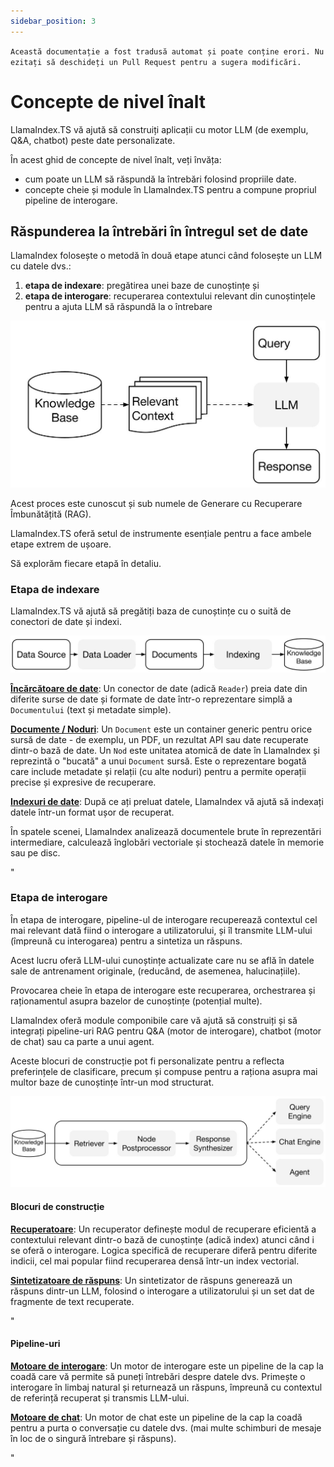 ```yaml
---
sidebar_position: 3
---
```


`Această documentație a fost tradusă automat și poate conține erori. Nu ezitați să deschideți un Pull Request pentru a sugera modificări.`

# Concepte de nivel înalt

LlamaIndex.TS vă ajută să construiți aplicații cu motor LLM (de exemplu, Q&A, chatbot) peste date personalizate.

În acest ghid de concepte de nivel înalt, veți învăța:

- cum poate un LLM să răspundă la întrebări folosind propriile date.
- concepte cheie și module în LlamaIndex.TS pentru a compune propriul pipeline de interogare.

## Răspunderea la întrebări în întregul set de date

LlamaIndex folosește o metodă în două etape atunci când folosește un LLM cu datele dvs.:

1. **etapa de indexare**: pregătirea unei baze de cunoștințe și
2. **etapa de interogare**: recuperarea contextului relevant din cunoștințele pentru a ajuta LLM să răspundă la o întrebare

![](./_static/concepts/rag.jpg)

Acest proces este cunoscut și sub numele de Generare cu Recuperare Îmbunătățită (RAG).

LlamaIndex.TS oferă setul de instrumente esențiale pentru a face ambele etape extrem de ușoare.

Să explorăm fiecare etapă în detaliu.

### Etapa de indexare

LlamaIndex.TS vă ajută să pregătiți baza de cunoștințe cu o suită de conectori de date și indexi.

![](./_static/concepts/indexing.jpg)

[**Încărcătoare de date**](./modules/high_level/data_loader.md):
Un conector de date (adică `Reader`) preia date din diferite surse de date și formate de date într-o reprezentare simplă a `Documentului` (text și metadate simple).

[**Documente / Noduri**](./modules/high_level/documents_and_nodes.md): Un `Document` este un container generic pentru orice sursă de date - de exemplu, un PDF, un rezultat API sau date recuperate dintr-o bază de date. Un `Nod` este unitatea atomică de date în LlamaIndex și reprezintă o "bucată" a unui `Document` sursă. Este o reprezentare bogată care include metadate și relații (cu alte noduri) pentru a permite operații precise și expresive de recuperare.

[**Indexuri de date**](./modules/high_level/data_index.md):
După ce ați preluat datele, LlamaIndex vă ajută să indexați datele într-un format ușor de recuperat.

În spatele scenei, LlamaIndex analizează documentele brute în reprezentări intermediare, calculează înglobări vectoriale și stochează datele în memorie sau pe disc.

"

### Etapa de interogare

În etapa de interogare, pipeline-ul de interogare recuperează contextul cel mai relevant dată fiind o interogare a utilizatorului,
și îl transmite LLM-ului (împreună cu interogarea) pentru a sintetiza un răspuns.

Acest lucru oferă LLM-ului cunoștințe actualizate care nu se află în datele sale de antrenament originale,
(reducând, de asemenea, halucinațiile).

Provocarea cheie în etapa de interogare este recuperarea, orchestrarea și raționamentul asupra bazelor de cunoștințe (potențial multe).

LlamaIndex oferă module componibile care vă ajută să construiți și să integrați pipeline-uri RAG pentru Q&A (motor de interogare), chatbot (motor de chat) sau ca parte a unui agent.

Aceste blocuri de construcție pot fi personalizate pentru a reflecta preferințele de clasificare, precum și compuse pentru a raționa asupra mai multor baze de cunoștințe într-un mod structurat.

![](./_static/concepts/querying.jpg)

#### Blocuri de construcție

[**Recuperatoare**](./modules/low_level/retriever.md):
Un recuperator definește modul de recuperare eficientă a contextului relevant dintr-o bază de cunoștințe (adică index) atunci când i se oferă o interogare.
Logica specifică de recuperare diferă pentru diferite indicii, cel mai popular fiind recuperarea densă într-un index vectorial.

[**Sintetizatoare de răspuns**](./modules/low_level/response_synthesizer.md):
Un sintetizator de răspuns generează un răspuns dintr-un LLM, folosind o interogare a utilizatorului și un set dat de fragmente de text recuperate.

"

#### Pipeline-uri

[**Motoare de interogare**](./modules/high_level/query_engine.md):
Un motor de interogare este un pipeline de la cap la coadă care vă permite să puneți întrebări despre datele dvs.
Primește o interogare în limbaj natural și returnează un răspuns, împreună cu contextul de referință recuperat și transmis LLM-ului.

[**Motoare de chat**](./modules/high_level/chat_engine.md):
Un motor de chat este un pipeline de la cap la coadă pentru a purta o conversație cu datele dvs.
(mai multe schimburi de mesaje în loc de o singură întrebare și răspuns).

"
